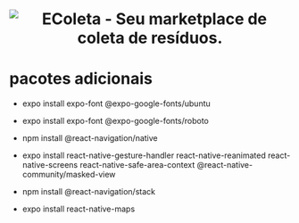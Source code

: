 
<h1 align="center">
    <img alt="EColeta - Seu marketplace de coleta de resíduos." src="https://user-images.githubusercontent.com/38081852/83580830-6f63e200-a513-11ea-9a27-0a109ec1e4d0.png" />
</h1>


# pacotes adicionais
- expo install expo-font @expo-google-fonts/ubuntu
- expo install expo-font @expo-google-fonts/roboto
- npm install @react-navigation/native
- expo install react-native-gesture-handler
    react-native-reanimated 
    react-native-screens 
    react-native-safe-area-context
    @react-native-community/masked-view

- npm install @react-navigation/stack
- expo install react-native-maps
